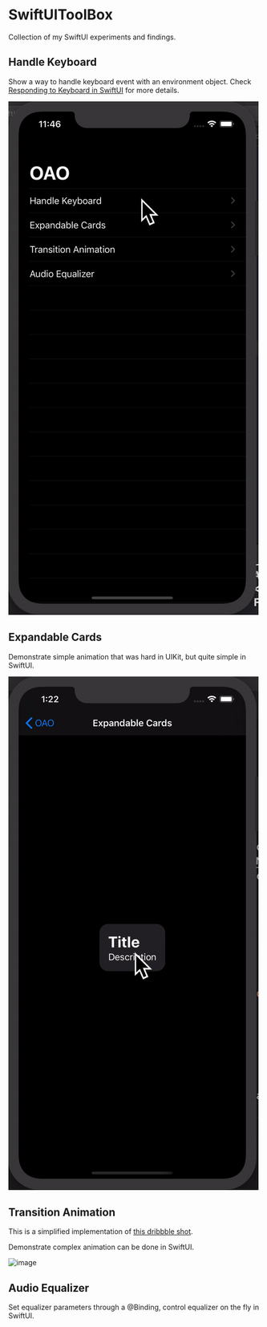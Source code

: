 # SwiftUIToolBox

Collection of my SwiftUI experiments and findings.

## Handle Keyboard

Show a way to handle keyboard event with an environment object. Check [Responding to Keyboard in SwiftUI](https://github.com/Jimmy-Lee/Notes/blob/master/Notes/Responding%20to%20Keyboard%20in%20SwiftUI.md) for more details.

![image](https://github.com/Jimmy-Lee/SwiftUIToolBox/blob/preview_images/README%20images/Handle%20Keyboard.gif)

## Expandable Cards

Demonstrate simple animation that was hard in UIKit, but quite simple in SwiftUI.

![image](https://github.com/Jimmy-Lee/SwiftUIToolBox/blob/preview_images/README%20images/Expandable%20Card.gif)

## Transition Animation

This is a simplified implementation of [this dribbble shot](https://dribbble.com/shots/1850527-Music-Player-Transition).

Demonstrate complex animation can be done in SwiftUI.

![image](https://github.com/Jimmy-Lee/SwiftUIToolBox/blob/preview_images/README%20images/Transition%Animation.gif)

## Audio Equalizer

Set equalizer parameters through a @Binding, control equalizer on the fly in SwiftUI.
